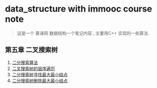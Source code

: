 # data_structure with immooc course  note 
> 这是一个 慕课网 数据结构一个笔记内容 , 主要用C++ 实现的一些算法. 




## 第五章 二叉搜索树
1. [二分搜索算法](./05-BST/01-BinarySearch/README.md)
6. [二叉搜索树的层序遍历](./05-BST/06-Binary-Search-Tree-Level-Traverse/README.md) 
7. [二分搜索树寻找最大最小结点](./05-BST/07-Binary-Search-Tree-Min-Max/README.md)
8. [二分搜索树删除最大最小结点](./05-BST/08-Binary-Search-Tree-Remove-Min-Max/README.md)
